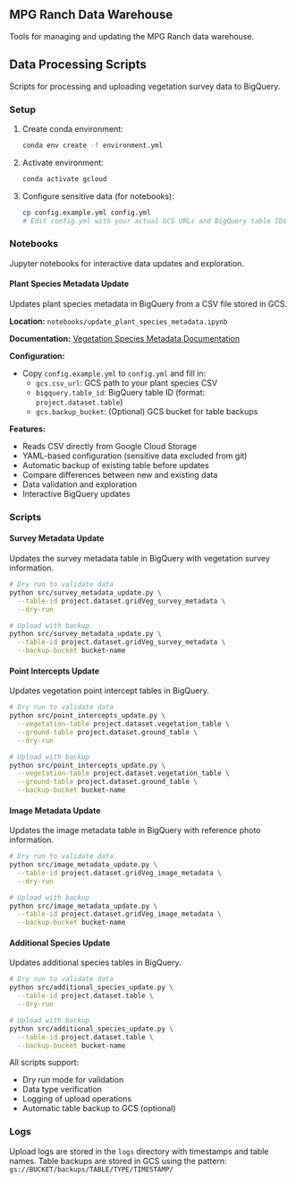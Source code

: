 ## MPG Ranch Data Warehouse

Tools for managing and updating the MPG Ranch data warehouse.

## Data Processing Scripts

Scripts for processing and uploading vegetation survey data to BigQuery.

### Setup

1. Create conda environment:
   ```bash
   conda env create -f environment.yml
   ```

2. Activate environment:
   ```bash
   conda activate gcloud
   ```

3. Configure sensitive data (for notebooks):
   ```bash
   cp config.example.yml config.yml
   # Edit config.yml with your actual GCS URLs and BigQuery table IDs
   ```

### Notebooks

Jupyter notebooks for interactive data updates and exploration.

#### Plant Species Metadata Update

Updates plant species metadata in BigQuery from a CSV file stored in GCS.

**Location:** `notebooks/update_plant_species_metadata.ipynb`

**Documentation:** [Vegetation Species Metadata Documentation](https://docs.google.com/document/d/1aRGYGPsuHmuOxi29bfdzaackjJkfCEY3T2Z3rekQUbY/edit?usp=sharing)

**Configuration:**
- Copy `config.example.yml` to `config.yml` and fill in:
  - `gcs.csv_url`: GCS path to your plant species CSV
  - `bigquery.table_id`: BigQuery table ID (format: `project.dataset.table`)
  - `gcs.backup_bucket`: (Optional) GCS bucket for table backups

**Features:**
- Reads CSV directly from Google Cloud Storage
- YAML-based configuration (sensitive data excluded from git)
- Automatic backup of existing table before updates
- Compare differences between new and existing data
- Data validation and exploration
- Interactive BigQuery updates

### Scripts

#### Survey Metadata Update

Updates the survey metadata table in BigQuery with vegetation survey information.

```bash
# Dry run to validate data
python src/survey_metadata_update.py \
  --table-id project.dataset.gridVeg_survey_metadata \
  --dry-run

# Upload with backup
python src/survey_metadata_update.py \
  --table-id project.dataset.gridVeg_survey_metadata \
  --backup-bucket bucket-name
```

#### Point Intercepts Update

Updates vegetation point intercept tables in BigQuery.

```bash
# Dry run to validate data
python src/point_intercepts_update.py \
  --vegetation-table project.dataset.vegetation_table \
  --ground-table project.dataset.ground_table \
  --dry-run

# Upload with backup
python src/point_intercepts_update.py \
  --vegetation-table project.dataset.vegetation_table \
  --ground-table project.dataset.ground_table \
  --backup-bucket bucket-name
```

#### Image Metadata Update

Updates the image metadata table in BigQuery with reference photo information.

```bash
# Dry run to validate data
python src/image_metadata_update.py \
  --table-id project.dataset.gridVeg_image_metadata \
  --dry-run

# Upload with backup
python src/image_metadata_update.py \
  --table-id project.dataset.gridVeg_image_metadata \
  --backup-bucket bucket-name
```

#### Additional Species Update

Updates additional species tables in BigQuery.

```bash
# Dry run to validate data
python src/additional_species_update.py \
  --table-id project.dataset.table \
  --dry-run

# Upload with backup
python src/additional_species_update.py \
  --table-id project.dataset.table \
  --backup-bucket bucket-name
```

All scripts support:
- Dry run mode for validation
- Data type verification
- Logging of upload operations
- Automatic table backup to GCS (optional)

### Logs
Upload logs are stored in the `logs` directory with timestamps and table names.
Table backups are stored in GCS using the pattern: `gs://BUCKET/backups/TABLE/TYPE/TIMESTAMP/`